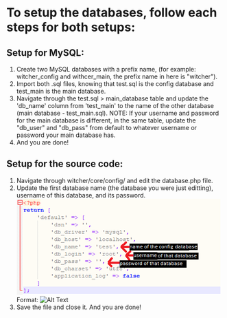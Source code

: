 # To setup the databases, follow each steps for both setups: #


## Setup for MySQL: ##
1. Create two MySQL databases with a prefix name, (for example: witcher_config and withcer_main, the prefix name in here is "witcher").
2. Import both .sql files, knowing that test.sql is the config database and test_main is the main database.
3. Navigate through the test.sql > main_database table and update the 'db_name' column from 'test_main' to the name of the other database (main database - test_main.sql). 
NOTE: If your username and password for the main database is different, in the same table, update the "db_user" and "db_pass" from default to whatever username or password your main database has.
4. And you are done!

## Setup for the source code: ##
1. Navigate through witcher/core/config/ and edit the database.php file.
2. Update the first database name (the database you were just editting), username of this database, and its password.
![Database.php](images/databasephp.png)
Format: ![Alt Text](url)
4. Save the file and close it. And you are done!

